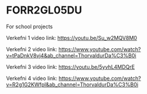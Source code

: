 # FORR2GL05DU
For school projects

Verkefni 1 video link: https://youtu.be/Su_w2MQV8M0

Verkefni 2 video link: https://www.youtube.com/watch?v=tPaDnkV8vj4&ab_channel=ThorvaldurDa%C3%B0i

Verkefni 3 video link: https://youtu.be/5yvhL4MDQrE

Verkefni 4 video link: https://www.youtube.com/watch?v=R2g1G2KWfpI&ab_channel=ThorvaldurDa%C3%B0i
